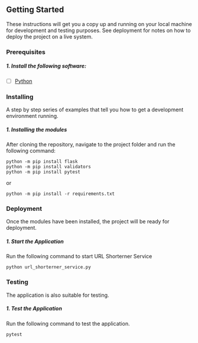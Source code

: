 ## Getting Started
These instructions will get you a copy up and running on your local machine for development and testing purposes. See deployment for notes on how to deploy the project on a live system.

### Prerequisites
##### 1. Install the following software:
- [ ] [Python](https://www.python.org/)

### Installing
A step by step series of examples that tell you how to get a development environment running.

##### 1. Installing the modules
After cloning the repository, navigate to the project folder and run the following command: 
```console   
python -m pip install flask
python -m pip install validators
python -m pip install pytest
```

or 

```console   
python -m pip install -r requirements.txt
```

### Deployment
Once the modules have been installed, the project will be ready for deployment. 

##### 1. Start the Application
Run the following command to start URL Shorterner Service
```console   
python url_shorterner_service.py
```

### Testing
The application is also suitable for testing.

##### 1. Test the Application
Run the following command to test the application.
```console   
pytest
```